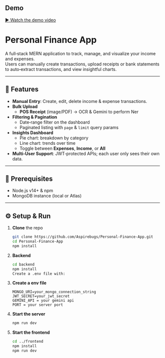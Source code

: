 ## Demo

[▶️ Watch the demo video](Demo/Video.mp4)


# Personal Finance App

A full‑stack MERN application to track, manage, and visualize your income and expenses.  
Users can manually create transactions, upload receipts or bank statements to auto‑extract transactions, and view insightful charts.

---

## 🚀 Features

- **Manual Entry**: Create, edit, delete income & expense transactions.  
- **Bulk Upload**  
  - **POS Receipt** (image/PDF) → OCR & Gemini to perform Ner  
- **Filtering & Pagination**  
  - Date‑range filter on the dashboard  
  - Paginated listing with `page` & `limit` query params  
- **Insights Dashboard**  
  - Pie chart: breakdown by category  
  - Line chart: trends over time  
  - Toggle between **Expenses**, **Income**, or **All**  
- **Multi‑User Support**: JWT‑protected APIs; each user only sees their own data.  

---

## 🔧 Prerequisites

- Node.js v14+ & npm  
- MongoDB instance (local or Atlas)  
---

## ⚙️ Setup & Run

1. **Clone** the repo  
   ```bash
   git clone https://github.com/Aspirebugs/Personal-Finance-App.git
   cd Personal-Finance-App
   npm install
   
2. **Backend**
    ```bash
    cd backend
    npm install
    Create a .env file with:

3. **Create a env file**
    ```env
    MONGO_URI=your_mongo_connection_string
    JWT_SECRET=your_jwt_secret
    GEMINI_API = your gemini api
    PORT = your server port
    
4. **Start the server**
   ```bash
   npm run dev

5. **Start the frontend**
   ```bash
   cd ../frontend
   npm install
   npm run dev   

